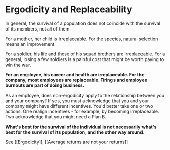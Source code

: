 # Ergodicity and Replaceability

In general, the survival of a population does not coincide with the survival of its members, not all of them.

For a mother, her child is irreplaceable. For the species, natural selection means an improvement.

For a soldier, his life and those of his squad brothers are irreplaceable. For a general, losing a few soldiers is a painful cost that might be worth paying to win the war.


**For an employee, his career and health are irreplaceable. For the company, most employees are replaceable. Firings and employee burnouts are part of doing business.**

As an employee, does non-ergodicity apply to the relationship between you and your company? If yes, you must acknowledge that you and your company might have different incentives. You'd better take one or two actions. One realign incentives - for example, by becoming irreplaceable. Two acknowledge that you might need a Plan B.



**What's best for the survival of the individual is not necessarily what's best for the survival of its population, and the other way around.**


See [[Ergodicity]], [[Average returns are not your returns]]